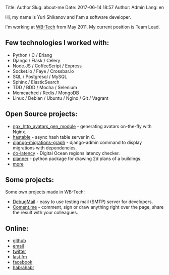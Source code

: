 Title: Author
Slug: about-me
Date: 2017-06-14 18:57
Author: Admin
Lang: en

Hi, my name is Yuri Shikanov and I'am a software developer.

I'm working at [WB-Tech](https://wbtech.pro/) from May 2011. My current position is Team Lead.

Few technologies I worked with:
----------------------------------------

-   Python / C / Erlang 
-   Django / Flask / Celery
-   Node.JS / CoffeeScript / Express
-   Socket.io / Faye / Crossbar.io
-   SQL / Postgresql / MySQL 
-   Sphinx / ElasticSearch
-   TDD / BDD / Mocha / Selenium
-   Memcached / Redis / MongoDB
-   Linux / Debian / Ubuntu / Nginx / Git / Vagrant


Open Source projects:
-------------

-  [ngx_http_avatars_gen_module](https://github.com/dizballanze/ngx_http_avatars_gen_module) - generating avatars on-the-fly with Nginx.
-  [hastable](https://github.com/dizballanze/hashtable) - async hash table server in C.
-  [django-migrations-graph](https://github.com/dizballanze/django-migrations-graph) - django-admin command to display migrations with dependencies.
-  [do-latency](https://github.com/dizballanze/do-latency) - Digital Ocean regions latency checker.
-  [planner](https://github.com/dizballanze/planner) - python package for drawing 2d plans of a buildings.
-  [more](https://github.com/dizballanze?tab=repositories&q=&type=source)


Some projects:
--------------------

Some own projects made in WB-Tech:

-  [DebugMail](https://debugmail.io) - easy to use testing mail (SMTP) server for developers.
-  [Coment.me](http://coment.me/) - comment, sign or draw anything right over the page, share the result with your colleagues.


Online:
--------


- [github](https://github.com/dizballanze)
- [email](mailto:dizballanze@gmail.com)
- [twitter](https://twitter.com/dizballanze)
- [last.fm](http://lastfm.com/user/dizballanze)
- [facebook](https://facebook.com/dizballanze)
- [habrahabr](https://habrahabr.ru/users/dizballanze/)
